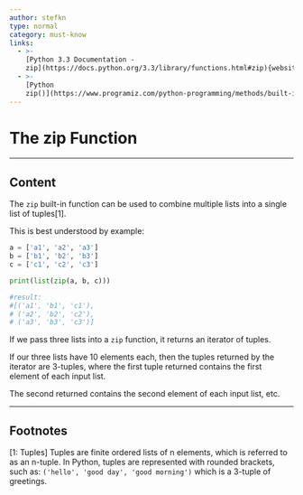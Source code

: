 ```yaml
---
author: stefkn
type: normal
category: must-know
links:
  - >-
    [Python 3.3 Documentation -
    zip](https://docs.python.org/3.3/library/functions.html#zip){website}
  - >-
    [Python
    zip()](https://www.programiz.com/python-programming/methods/built-in/zip){website}
---
```


# The zip Function


---

## Content

The `zip` built-in function can be used to combine multiple lists into a single list of tuples[1].

This is best understood by example:

```python
a = ['a1', 'a2', 'a3']
b = ['b1', 'b2', 'b3']
c = ['c1', 'c2', 'c3']

print(list(zip(a, b, c)))

#result:
#[('a1', 'b1', 'c1'),
# ('a2', 'b2', 'c2'),
# ('a3', 'b3', 'c3')]
```

If we pass three lists into a `zip` function, it returns an iterator of tuples. 

If our three lists have 10 elements each, then the tuples returned by the iterator are 3-tuples, where the first tuple returned contains the first element of each input list. 

The second returned contains the second element of each input list, etc.

---

## Footnotes

[1: Tuples]
Tuples are finite ordered lists of n elements, which is referred to as an n-tuple. In Python, tuples are represented with rounded brackets, such as: `('hello', 'good day', 'good morning')` which is a 3-tuple of greetings.